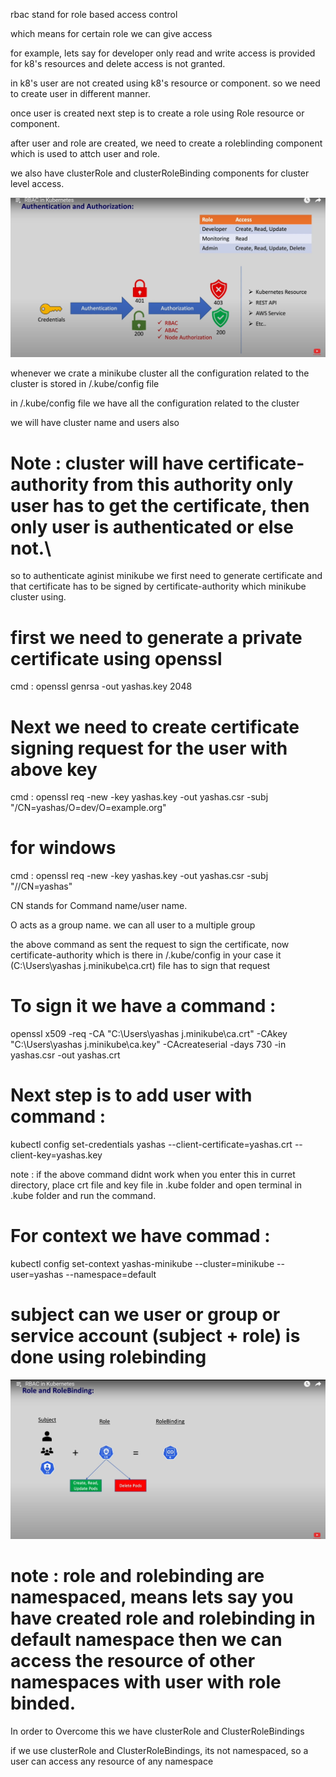 rbac stand for role based access control

which means for certain role we can give access

for example, lets say for developer only read and write access is provided for k8's resources and delete access is not granted.

in k8's user are not created using k8's resource or component. so we need to create user in different manner.

once user is created next step is to create a role using Role resource or component.

after user and role are created, we need to create a roleblinding component which is used to attch user and role.

we also have clusterRole and clusterRoleBinding components for cluster level access.

![Authentication and authorization](authandaoth.png)

whenever we crate a minikube cluster all the configuration related to the cluster is stored in /.kube/config file

in /.kube/config file we have all the configuration related to the cluster

we will have cluster name and users also

# Note : cluster will have certificate-authority from this authority only user has to get the certificate, then only user is authenticated or else not.\

so to authenticate aginist minikube we first need to generate certificate and that certificate has to be signed by certificate-authority which minikube cluster using.

# first we need to generate a private certificate using openssl

cmd : openssl genrsa -out yashas.key 2048

# Next we need to create certificate signing request for the user with above key

cmd : openssl req -new -key yashas.key -out yashas.csr -subj "/CN=yashas/O=dev/O=example.org"

# for windows

cmd : openssl req -new -key yashas.key -out yashas.csr -subj "//CN=yashas"

CN stands for Command name/user name.

O acts as a group name. we can all user to a multiple group

the above command as sent the request to sign the certificate, now certificate-authority which is there in /.kube/config in your case it (C:\Users\yashas j\.minikube\ca.crt) file has to sign that request

# To sign it we have a command :

openssl x509 -req -CA "C:\Users\yashas j\.minikube\ca.crt" -CAkey "C:\Users\yashas j\.minikube\ca.key" -CAcreateserial -days 730 -in yashas.csr -out yashas.crt

# Next step is to add user with command :

kubectl config set-credentials yashas --client-certificate=yashas.crt --client-key=yashas.key

note : if the above command didnt work when you enter this in curret directory, place crt file and key file in .kube folder and open terminal in .kube folder and run the command.

# For context we have commad :

kubectl config set-context yashas-minikube --cluster=minikube --user=yashas --namespace=default

# subject can we user or group or service account (subject + role) is done using rolebinding

![alt text](rolebinding.png)

# note : role and rolebinding are namespaced, means lets say you have created role and rolebinding in default namespace then we can access the resource of other namespaces with user with role binded.

In order to Overcome this we have clusterRole and ClusterRoleBindings

if we use clusterRole and ClusterRoleBindings, its not namespaced, so a user can access any resource of any namespace
